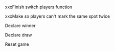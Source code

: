 xxxFinish switch players function

xxxMake so players can't mark the same spot twice

Declare winner

Declare draw

Reset game
